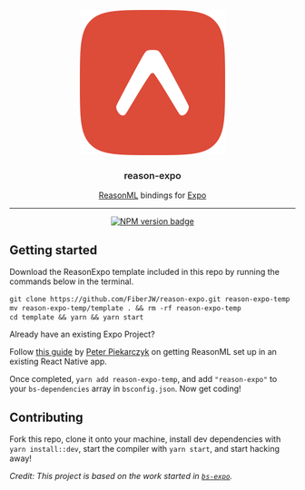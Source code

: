 <p align="center">
  <img alt="Reason Expo Logo" src="./reason-expo.png" width="256">
</p>

<h3 align="center" style="font-weight:600">
  reason-expo
</h3>

<p align="center">
  <a href="https://reasonml.github.io/">ReasonML</a> bindings for <a href="https://expo.io">Expo</a>
</p>

---

<div align="center">

[![NPM version badge](https://img.shields.io/npm/v/reason-expo.svg)](https://www.npmjs.com/package/reason-expo)

</div>

## Getting started

Download the ReasonExpo template included in this repo by running the commands below in the terminal.

```
git clone https://github.com/FiberJW/reason-expo.git reason-expo-temp
mv reason-expo-temp/template . && rm -rf reason-expo-temp
cd template && yarn && yarn start
```

Already have an existing Expo Project?

Follow [this guide](https://medium.com/@peterpme/your-first-reasonml-pr-into-an-existing-react-native-codebase-a490b4a79649) by [Peter Piekarczyk](https://twitter.com/peterpme) on getting ReasonML set up in an existing React Native app.

Once completed, `yarn add reason-expo-temp`, and add `"reason-expo"` to your `bs-dependencies` array in `bsconfig.json`. Now get coding!

## Contributing

Fork this repo, clone it onto your machine, install dev dependencies with `yarn install::dev`, start the compiler with `yarn start`, and start hacking away!

_Credit: This project is based on the work started in [`bs-expo`](https://github.com/fxfactorial/bs-expo/)._
